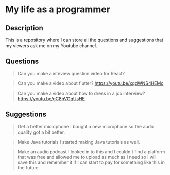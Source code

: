 # My life as a programmer

## Description

This is a repository where I can store all the questions and suggestions that my viewers
ask me on my Youtube channel.

## Questions

> Can you make a inteview question video for React?

> Can you make a video about flutter?
https://youtu.be/xqdWNS4HEMc

> Can you make a video about how to dress in a job interview?
https://youtu.be/gC8hVGqUsHE

## Suggestions

> Get a better microphone
I bought a new microphone so the audio quality got a bit better.

> Make Java tutorials
I started making Java tutorials as well.

> Make an audio podcast
I looked in to this and I couldn't find a platform that was free and allowed 
me to upload as much as I need so I will save this and remember it if I
can start to pay for something like this in the future.
